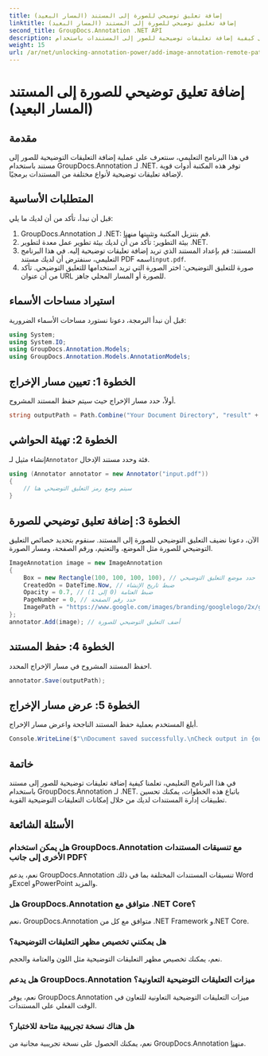```yaml
---
title: إضافة تعليق توضيحي للصورة إلى المستند (المسار البعيد)
linktitle: إضافة تعليق توضيحي للصورة إلى المستند (المسار البعيد)
second_title: GroupDocs.Annotation .NET API
description: تعرف على كيفية إضافة تعليقات توضيحية للصور إلى المستندات باستخدام GroupDocs.Annotation لـ .NET. تعزيز إدارة المستندات من خلال إمكانات التعليقات التوضيحية القوية.
weight: 15
url: /ar/net/unlocking-annotation-power/add-image-annotation-remote-path/
---
```


# إضافة تعليق توضيحي للصورة إلى المستند (المسار البعيد)

## مقدمة
في هذا البرنامج التعليمي، سنتعرف على عملية إضافة التعليقات التوضيحية للصور إلى مستند باستخدام GroupDocs.Annotation لـ .NET. توفر هذه المكتبة أدوات قوية لإضافة تعليقات توضيحية لأنواع مختلفة من المستندات برمجيًا.
## المتطلبات الأساسية
قبل أن نبدأ، تأكد من أن لديك ما يلي:
1.  GroupDocs.Annotation لـ .NET: قم بتنزيل المكتبة وتثبيتها من[هنا](https://releases.groupdocs.com/annotation/net/).
2. بيئة التطوير: تأكد من أن لديك بيئة تطوير عمل معدة لتطوير .NET.
3.  المستند: قم بإعداد المستند الذي تريد إضافة تعليقات توضيحية إليه. في هذا البرنامج التعليمي، سنفترض أن لديك مستند PDF اسمه`input.pdf`.
4. صورة للتعليق التوضيحي: اختر الصورة التي تريد استخدامها للتعليق التوضيحي. تأكد من أن عنوان URL للصورة أو المسار المحلي جاهز.

## استيراد مساحات الأسماء
قبل أن نبدأ البرمجة، دعونا نستورد مساحات الأسماء الضرورية:
```csharp
using System;
using System.IO;
using GroupDocs.Annotation.Models;
using GroupDocs.Annotation.Models.AnnotationModels;
```
## الخطوة 1: تعيين مسار الإخراج
أولاً، حدد مسار الإخراج حيث سيتم حفظ المستند المشروح.
```csharp
string outputPath = Path.Combine("Your Document Directory", "result" + Path.GetExtension("input.pdf"));
```
## الخطوة 2: تهيئة الحواشي
 إنشاء مثيل لـ`Annotator` فئة وحدد مستند الإدخال.
```csharp
using (Annotator annotator = new Annotator("input.pdf"))
{
    // سيتم وضع رمز التعليق التوضيحي هنا
}
```
## الخطوة 3: إضافة تعليق توضيحي للصورة
الآن، دعونا نضيف التعليق التوضيحي للصورة إلى المستند. سنقوم بتحديد خصائص التعليق التوضيحي للصورة مثل الموضع، والتعتيم، ورقم الصفحة، ومسار الصورة.
```csharp
ImageAnnotation image = new ImageAnnotation
{
    Box = new Rectangle(100, 100, 100, 100), // حدد موضع التعليق التوضيحي
    CreatedOn = DateTime.Now, // ضبط تاريخ الإنشاء
    Opacity = 0.7, // ضبط العتامة (0 إلى 1)
    PageNumber = 0, // حدد رقم الصفحة
    ImagePath = "https://www.google.com/images/branding/googlelogo/2x/googlelogo_color_92x30dp.png" // توفير عنوان URL للصورة
};
annotator.Add(image); // أضف التعليق التوضيحي للصورة
```
## الخطوة 4: حفظ المستند
احفظ المستند المشروح في مسار الإخراج المحدد.
```csharp
annotator.Save(outputPath);
```
## الخطوة 5: عرض مسار الإخراج
أبلغ المستخدم بعملية حفظ المستند الناجحة واعرض مسار الإخراج.
```csharp
Console.WriteLine($"\nDocument saved successfully.\nCheck output in {outputPath}.");
```

## خاتمة
في هذا البرنامج التعليمي، تعلمنا كيفية إضافة تعليقات توضيحية للصور إلى مستند باستخدام GroupDocs.Annotation لـ .NET. باتباع هذه الخطوات، يمكنك تحسين تطبيقات إدارة المستندات لديك من خلال إمكانات التعليقات التوضيحية القوية.
## الأسئلة الشائعة
### هل يمكن استخدام GroupDocs.Annotation مع تنسيقات المستندات الأخرى إلى جانب PDF؟
نعم، يدعم GroupDocs.Annotation تنسيقات المستندات المختلفة بما في ذلك Word وExcel وPowerPoint والمزيد.
### هل GroupDocs.Annotation متوافق مع .NET Core؟
نعم، GroupDocs.Annotation متوافق مع كل من .NET Framework و.NET Core.
### هل يمكنني تخصيص مظهر التعليقات التوضيحية؟
نعم، يمكنك تخصيص مظهر التعليقات التوضيحية مثل اللون والعتامة والحجم.
### هل يدعم GroupDocs.Annotation ميزات التعليقات التوضيحية التعاونية؟
نعم، يوفر GroupDocs.Annotation ميزات التعليقات التوضيحية التعاونية للتعاون في الوقت الفعلي على المستندات.
### هل هناك نسخة تجريبية متاحة للاختبار؟
 نعم، يمكنك الحصول على نسخة تجريبية مجانية من GroupDocs.Annotation من[هنا](https://releases.groupdocs.com/).